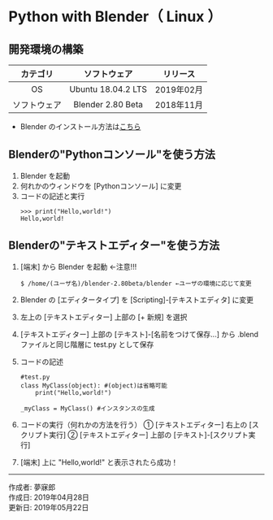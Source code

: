 # Python with Blender（ Linux ）

## 開発環境の構築

|カテゴリ|ソフトウェア|リリース|
|:--:|:--:|:--:|
|OS|Ubuntu 18.04.2 LTS|2019年02月|
|ソフトウェア|Blender 2.80 Beta|2018年11月|
* Blender のインストール方法は[こちら](https://github.com/mubirou/Blender/tree/master/introduction#%E3%82%A4%E3%83%B3%E3%82%B9%E3%83%88%E3%83%BC%E3%83%AB)

## Blenderの"Pythonコンソール"を使う方法

1. Blender を起動
1. 何れかのウィンドウを [Pythonコンソール] に変更
1. コードの記述と実行
    ```
    >>> print("Hello,world!")
    Hello,world!
    ```

## Blenderの"テキストエディター"を使う方法

1. [端末] から Blender を起動 ←注意!!!
    ```
    $ /home/(ユーザ名)/blender-2.80beta/blender ←ユーザの環境に応じて変更
    ```

1. Blender の [エディタータイプ] を [Scripting]-[テキストエディタ] に変更  
1. 左上の [テキストエディター] 上部の [+ 新規] を選択
1. [テキストエディター] 上部の [テキスト]-[名前をつけて保存...] から .blend ファイルと同じ階層に test.py として保存
1. コードの記述
    ```
    #test.py
    class MyClass(object): #(object)は省略可能
        print("Hello,world!")

    _myClass = MyClass() #インスタンスの生成
    ```
1. コードの実行（何れかの方法を行う）
    ① [テキストエディター] 右上の [スクリプト実行]
    ② [テキストエディター] 上部の [テキスト]-[スクリプト実行]
1. [端末] 上に "Hello,world!" と表示されたら成功！

***
作成者: 夢寐郎  
作成日: 2019年04月28日  
更新日: 2019年05月22日